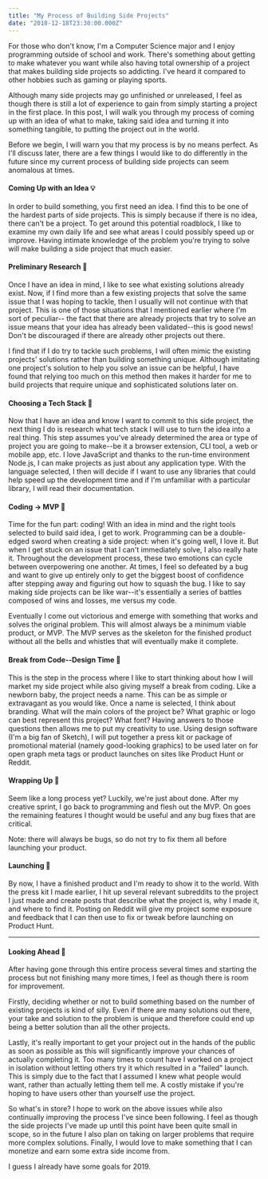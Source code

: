 ```yaml
---
title: "My Process of Building Side Projects"
date: "2018-12-18T23:30:00.000Z"
---
```


For those who don't know, I'm a Computer Science major and I enjoy programming
outside of school and work. There's something about getting to make whatever you
want while also having total ownership of a project that makes building side
projects so addicting. I've heard it compared to other hobbies such as gaming
or playing sports.

Although many side projects may go unfinished or unreleased,
I feel as though there is still a lot of experience to gain from simply starting
a project in the first place. In this post, I will walk you through my process
of coming up with an idea of what to make, taking said idea and turning it into
something tangible, to putting the project out in the world.

Before we begin, I will warn you that my process is by no means perfect. As I'll
discuss later, there are a few things I would like to do differently in the future
since my current process of building side projects can seem anomalous at times.


#### Coming Up with an Idea 💡

In order to build something, you first need an idea. I find this to be one of
the hardest parts of side projects. This is simply because if there is no idea,
there can't be a project. To get around this potential roadblock, I like to
examine my own daily life and see what areas I could possibly speed up or
improve. Having intimate knowledge of the problem you're trying to solve will
make building a side project that much easier.


#### Preliminary Research 🧐

Once I have an idea in mind, I like to see what existing solutions already exist.
Now, if I find more than a few existing projects that solve the same issue that
I was hoping to tackle, then I usually will not continue with that project. This
is one of those situations that I mentioned earlier where I'm sort of peculiar--
the fact that there are already projects that try to solve an issue means that
your idea has already been validated--this is good news! Don't be discouraged if
there are already other projects out there. 

I find that if I do try to tackle such problems, I will often mimic the existing
projects' solutions rather than building something unique. Although imitating one
project's solution to help you solve an issue can be helpful, I have found that
relying too much on this method then makes it harder for me to build projects that
require unique and sophisticated solutions later on.


#### Choosing a Tech Stack 🥞

Now that I have an idea and know I want to commit to this side project, the next
thing I do is research what tech stack I will use to turn the idea into a real
thing. This step assumes you've already determined the area or type of project
you are going to make--be it a browser extension, CLI tool, a web or mobile app,
etc. I love JavaScript and thanks to the run-time environment Node.js, I can make
projects as just about any application type. With the language selected, I then
will decide if I want to use any libraries that could help speed up the
development time and if I'm unfamiliar with a particular library, I will read
their documentation.


#### Coding → MVP 🦴

Time for the fun part: coding! With an idea in mind and the right tools selected
to build said idea, I get to work. Programming can be a double-edged sword when
creating a side project: when it's going well, I love it. But when I get stuck on
an issue that I can't immediately solve, I also really hate it. Throughout the
development process, these two emotions can cycle between overpowering one
another. At times, I feel so defeated by a bug and want to give up entirely only
to get the biggest boost of confidence after stepping away and figuring out how
to squash the bug. I like to say making side projects can be like war--it's
essentially a series of battles composed of wins and losses, me versus my code.

Eventually I come out victorious and emerge with something that works and solves
the original problem. This will almost always be a minimum viable product, or MVP.
The MVP serves as the skeleton for the finished product without all the bells and
whistles that will eventually make it complete.


#### Break from Code--Design Time 🎨

This is the step in the process where I like to start thinking about how I will
market my side project while also giving myself a break from coding. Like a
newborn baby, the project needs a name. This can be as simple or extravagant as
you would like. Once a name is selected, I think about branding. What will the
main colors of the project be? What graphic or logo can best represent this
project? What font? Having answers to those questions then allows me to put my
creativity to use. Using design software (I'm a big fan of Sketch), I will put
together a press kit or package of promotional material (namely good-looking
graphics) to be used later on for open graph meta tags or product launches on
sites like Product Hunt or Reddit.


#### Wrapping Up 🎀

Seem like a long process yet? Luckily, we're just about done. After my creative
sprint, I go back to programming and flesh out the MVP. On goes the remaining
features I thought would be useful and any bug fixes that are critical.

Note: there will always be bugs, so do not try to fix them all before launching
your product.


#### Launching 🚀

By now, I have a finished product and I'm ready to show it to the world. With the
press kit I made earlier, I hit up several relevant subreddits to the project I
just made and create posts that describe what the project is, why I made it, and
where to find it. Posting on Reddit will give my project some exposure and
feedback that I can then use to fix or tweak before launching on Product Hunt.

---


#### Looking Ahead 🔭

After having gone through this entire process several times and starting the
process but not finishing many more times, I feel as though there is room
for improvement.

Firstly, deciding whether or not to build something based on the number of
existing projects is kind of silly. Even if there are many solutions out there,
your take and solution to the problem is unique and therefore could end up
being a better solution than all the other projects.

Lastly, it's really important to get your project out in the hands of the public
as soon as possible as this will significantly improve your chances of actually
completing it. Too many times to count have I worked on a project in isolation
without letting others try it which resulted in a "failed" launch. This is simply
due to the fact that I assumed I knew what people would want, rather than actually
letting them tell me. A costly mistake if you're hoping to have users other than
yourself use the project.

So what's in store? I hope to work on the above issues while also continually
improving the process I've since been following. I feel as though the side
projects I've made up until this point have been quite small in scope, so in the
future I also plan on taking on larger problems that require more complex
solutions. Finally, I would love to make something that I can monetize and earn
some extra side income from.

I guess I already have some goals for 2019.
